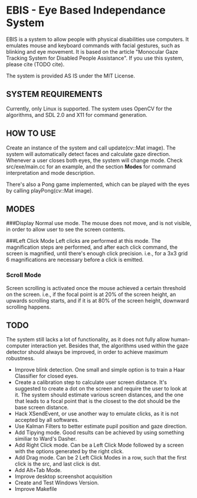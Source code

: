 # EBIS - Eye Based Independance System

EBIS is a system to allow people with physical disabilities use computers. It emulates mouse and keyboard commands with facial gestures, such as blinking and eye movement. It is based on the article "Monocular Gaze Tracking System for Disabled People Assistance". If you use this system, please cite  (TODO cite).

The system is provided AS IS under the MIT License.

## SYSTEM REQUIREMENTS

Currently, only Linux is supported. The system uses OpenCV for the algorithms, and SDL 2.0 and X11 for command generation.

## HOW TO USE

Create an instance of the system and call update(cv::Mat image). The system will automatically detect faces and calculate gaze direction. Whenever a user closes both eyes, the system will change mode. Check src/exe/main.cc for an example, and the section **Modes** for command interpretation and mode description.

There's also a Pong game implemented, which can be played with the eyes by calling playPong(cv::Mat image).

## MODES

###Display
Normal use mode. The mouse does not move, and is not visible, in order to allow user to see the screen contents.

###Left Click Mode
Left clicks are performed at this mode. The magnification steps are performed, and after each click command, the screen is magnified, until there's enough click precision. i.e., for a 3x3 grid 6 magnifications are necessary before a click is emitted.

### Scroll Mode
Screen scrolling is activated once the mouse achieved a certain threshold on the screen. i.e., if the focal point is at 20% of the screen height, an upwards scrolling starts, and if it is at 80% of the screen height, downward scrolling happens. 

## TODO

The system still lacks a lot of functionality, as it does not fully allow human-computer interaction yet. Besides that, the algorithms used within the gaze detector should always be improved, in order to achieve maximum robustness.

- Improve blink detection. One small and simple option is to train a Haar Classifier for closed eyes.
- Create a calibration step to calculate user screen distance. It's suggested to create a dot on the screen and require the user to look at it. The system should estimate various screen distances, and the one that leads to a focal point that is the closest to the dot should be the base screen distance.
- Hack XSendEvent, or use another way to emulate clicks, as it is not accepted by all softwares.
- Use Kalman Filters to better estimate pupil position and gaze direction.
- Add Tipying mode. Good results can be achieved by using something similiar to Ward's Dasher.
- Add Right Click mode. Can be a Left Click Mode followed by a screen with the options generated by the right click.
- Add Drag mode. Can be 2 Left Click Modes in a row, such that the first click is the src, and last click is dst.
- Add Alt+Tab Mode.
- Improve desktop screenshot acquisition
- Create and Test Windows Version.
- Improve Makefile
